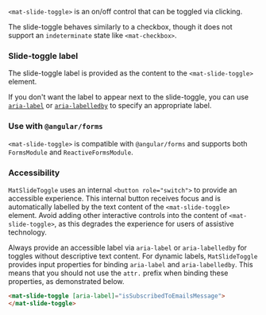 `<mat-slide-toggle>` is an on/off control that can be toggled via clicking.

<!-- example(slide-toggle-overview) -->

The slide-toggle behaves similarly to a checkbox, though it does not support an `indeterminate`
state like `<mat-checkbox>`.

### Slide-toggle label
The slide-toggle label is provided as the content to the `<mat-slide-toggle>` element.

If you don't want the label to appear next to the slide-toggle, you can use
[`aria-label`](https://www.w3.org/TR/wai-aria/states_and_properties#aria-label) or
[`aria-labelledby`](https://www.w3.org/TR/wai-aria/states_and_properties#aria-labelledby) to
specify an appropriate label.

### Use with `@angular/forms`
`<mat-slide-toggle>` is compatible with `@angular/forms` and supports both `FormsModule`
and `ReactiveFormsModule`.

### Accessibility

`MatSlideToggle` uses an internal `<button role="switch">` to provide an accessible experience. This
internal button receives focus and is automatically labelled by the text content of the
`<mat-slide-toggle>` element. Avoid adding other interactive controls into the content of
`<mat-slide-toggle>`, as this degrades the experience for users of assistive technology.

Always provide an accessible label via `aria-label` or `aria-labelledby` for toggles without
descriptive text content. For dynamic labels, `MatSlideToggle` provides input properties for binding
`aria-label` and `aria-labelledby`. This means that you should not use the `attr.` prefix when
binding these properties, as demonstrated below.

```html
<mat-slide-toggle [aria-label]="isSubscribedToEmailsMessage">
</mat-slide-toggle>
```
